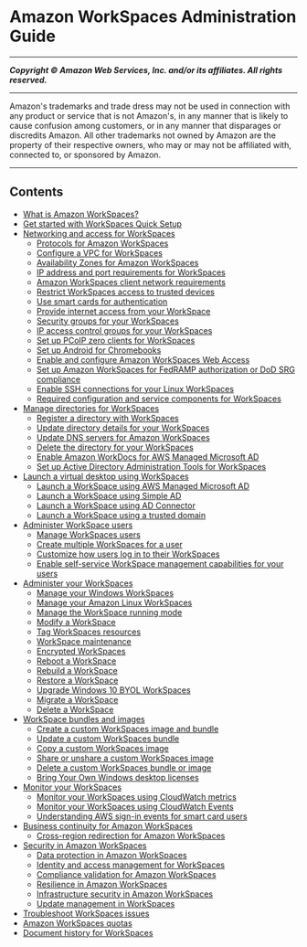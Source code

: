 # Amazon WorkSpaces Administration Guide

-----
*****Copyright &copy; Amazon Web Services, Inc. and/or its affiliates. All rights reserved.*****

-----
Amazon's trademarks and trade dress may not be used in 
     connection with any product or service that is not Amazon's, 
     in any manner that is likely to cause confusion among customers, 
     or in any manner that disparages or discredits Amazon. All other 
     trademarks not owned by Amazon are the property of their respective
     owners, who may or may not be affiliated with, connected to, or 
     sponsored by Amazon.

-----
## Contents
+ [What is Amazon WorkSpaces?](amazon-workspaces.md)
+ [Get started with WorkSpaces Quick Setup](getting-started.md)
+ [Networking and access for WorkSpaces](amazon-workspaces-networking.md)
   + [Protocols for Amazon WorkSpaces](amazon-workspaces-protocols.md)
   + [Configure a VPC for WorkSpaces](amazon-workspaces-vpc.md)
   + [Availability Zones for Amazon WorkSpaces](azs-workspaces.md)
   + [IP address and port requirements for WorkSpaces](workspaces-port-requirements.md)
   + [Amazon WorkSpaces client network requirements](workspaces-network-requirements.md)
   + [Restrict WorkSpaces access to trusted devices](trusted-devices.md)
   + [Use smart cards for authentication](smart-cards.md)
   + [Provide internet access from your WorkSpace](amazon-workspaces-internet-access.md)
   + [Security groups for your WorkSpaces](amazon-workspaces-security-groups.md)
   + [IP access control groups for your WorkSpaces](amazon-workspaces-ip-access-control-groups.md)
   + [Set up PCoIP zero clients for WorkSpaces](set-up-pcoip-zero-client.md)
   + [Set up Android for Chromebooks](set-up-android-chromebook.md)
   + [Enable and configure Amazon WorkSpaces Web Access](web-access.md)
   + [Set up Amazon WorkSpaces for FedRAMP authorization or DoD SRG compliance](fips-encryption.md)
   + [Enable SSH connections for your Linux WorkSpaces](connect-to-linux-workspaces-with-ssh.md)
   + [Required configuration and service components for WorkSpaces](required-service-components.md)
+ [Manage directories for WorkSpaces](manage-workspaces-directory.md)
   + [Register a directory with WorkSpaces](register-deregister-directory.md)
   + [Update directory details for your WorkSpaces](update-directory-details.md)
   + [Update DNS servers for Amazon WorkSpaces](update-dns-server.md)
   + [Delete the directory for your WorkSpaces](delete-workspaces-directory.md)
   + [Enable Amazon WorkDocs for AWS Managed Microsoft AD](enable-workdocs-active-directory.md)
   + [Set up Active Directory Administration Tools for WorkSpaces](directory_administration.md)
+ [Launch a virtual desktop using WorkSpaces](launch-workspaces-tutorials.md)
   + [Launch a WorkSpace using AWS Managed Microsoft AD](launch-workspace-microsoft-ad.md)
   + [Launch a WorkSpace using Simple AD](launch-workspace-simple-ad.md)
   + [Launch a WorkSpace using AD Connector](launch-workspace-ad-connector.md)
   + [Launch a WorkSpace using a trusted domain](launch-workspace-trusted-domain.md)
+ [Administer WorkSpace users](administer-workspace-users.md)
   + [Manage WorkSpaces users](manage-workspaces-users.md)
   + [Create multiple WorkSpaces for a user](create-multiple-workspaces-for-user.md)
   + [Customize how users log in to their WorkSpaces](customize-workspaces-user-login.md)
   + [Enable self-service WorkSpace management capabilities for your users](enable-user-self-service-workspace-management.md)
+ [Administer your WorkSpaces](administer-workspaces.md)
   + [Manage your Windows WorkSpaces](group_policy.md)
   + [Manage your Amazon Linux WorkSpaces](manage_linux_workspace.md)
   + [Manage the WorkSpace running mode](running-mode.md)
   + [Modify a WorkSpace](modify-workspaces.md)
   + [Tag WorkSpaces resources](tag-workspaces-resources.md)
   + [WorkSpace maintenance](workspace-maintenance.md)
   + [Encrypted WorkSpaces](encrypt-workspaces.md)
   + [Reboot a WorkSpace](reboot-workspaces.md)
   + [Rebuild a WorkSpace](rebuild-workspace.md)
   + [Restore a WorkSpace](restore-workspace.md)
   + [Upgrade Windows 10 BYOL WorkSpaces](upgrade-windows-10-byol-workspaces.md)
   + [Migrate a WorkSpace](migrate-workspaces.md)
   + [Delete a WorkSpace](delete-workspaces.md)
+ [WorkSpace bundles and images](amazon-workspaces-bundles.md)
   + [Create a custom WorkSpaces image and bundle](create-custom-bundle.md)
   + [Update a custom WorkSpaces bundle](update-custom-bundle.md)
   + [Copy a custom WorkSpaces image](copy-custom-image.md)
   + [Share or unshare a custom WorkSpaces image](share-custom-image.md)
   + [Delete a custom WorkSpaces bundle or image](delete_bundle.md)
   + [Bring Your Own Windows desktop licenses](byol-windows-images.md)
+ [Monitor your WorkSpaces](amazon-workspaces-monitoring.md)
   + [Monitor your WorkSpaces using CloudWatch metrics](cloudwatch-metrics.md)
   + [Monitor your WorkSpaces using CloudWatch Events](cloudwatch-events.md)
   + [Understanding AWS sign-in events for smart card users](signin-events.md)
+ [Business continuity for Amazon WorkSpaces](business-continuity.md)
   + [Cross-region redirection for Amazon WorkSpaces](cross-region-redirection.md)
+ [Security in Amazon WorkSpaces](security.md)
   + [Data protection in Amazon WorkSpaces](data-protection.md)
   + [Identity and access management for WorkSpaces](workspaces-access-control.md)
   + [Compliance validation for Amazon WorkSpaces](compliance-validation.md)
   + [Resilience in Amazon WorkSpaces](disaster-recovery-resiliency.md)
   + [Infrastructure security in Amazon WorkSpaces](infrastructure-security.md)
   + [Update management in WorkSpaces](update-management.md)
+ [Troubleshoot WorkSpaces issues](amazon-workspaces-troubleshooting.md)
+ [Amazon WorkSpaces quotas](workspaces-limits.md)
+ [Document history for WorkSpaces](workspaces-document-history.md)